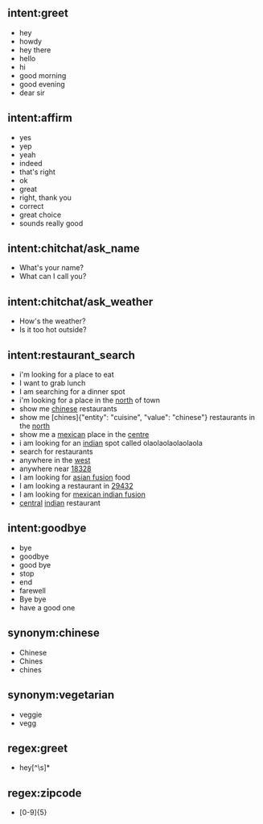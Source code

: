 ## intent:greet
- hey
- howdy
- hey there
- hello
- hi
- good morning
- good evening
- dear sir

## intent:affirm
- yes
- yep
- yeah
- indeed
- that's right
- ok
- great
- right, thank you
- correct
- great choice
- sounds really good

## intent:chitchat/ask_name
- What's your name?
- What can I call you?

## intent:chitchat/ask_weather
- How's the weather?
- Is it too hot outside?

## intent:restaurant_search
- i'm looking for a place to eat
- I want to grab lunch
- I am searching for a dinner spot
- i'm looking for a place in the [north](location) of town
- show me [chinese](cuisine) restaurants
- show me [chines]{"entity": "cuisine", "value": "chinese"} restaurants in the [north](location)
- show me a [mexican](cuisine) place in the [centre](location)
- i am looking for an [indian](cuisine) spot called olaolaolaolaolaola
- search for restaurants
- anywhere in the [west](location)
- anywhere near [18328](location)
- I am looking for [asian fusion](cuisine) food
- I am looking a restaurant in [29432](location)
- I am looking for [mexican indian fusion](cuisine)
- [central](location) [indian](cuisine) restaurant

## intent:goodbye
- bye
- goodbye
- good bye
- stop
- end
- farewell
- Bye bye
- have a good one

## synonym:chinese
- Chinese
- Chines
- chines

## synonym:vegetarian
- veggie
- vegg

## regex:greet
- hey[^\s]*

## regex:zipcode
- [0-9]{5}
